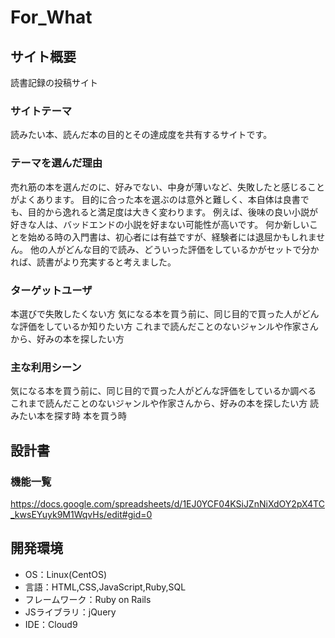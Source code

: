 # For_What
## サイト概要
読書記録の投稿サイト
### サイトテーマ
読みたい本、読んだ本の目的とその達成度を共有するサイトです。
### テーマを選んだ理由
売れ筋の本を選んだのに、好みでない、中身が薄いなど、失敗したと感じることがよくあります。
目的に合った本を選ぶのは意外と難しく、本自体は良書でも、目的から逸れると満足度は大きく変わります。
例えば、後味の良い小説が好きな人は、バッドエンドの小説を好まない可能性が高いです。
何か新しいことを始める時の入門書は、初心者には有益ですが、経験者には退屈かもしれません。
他の人がどんな目的で読み、どういった評価をしているかがセットで分かれば、読書がより充実すると考えました。

### ターゲットユーザ
本選びで失敗したくない方
気になる本を買う前に、同じ目的で買った人がどんな評価をしているか知りたい方
これまで読んだことのないジャンルや作家さんから、好みの本を探したい方

### 主な利用シーン
気になる本を買う前に、同じ目的で買った人がどんな評価をしているか調べる
これまで読んだことのないジャンルや作家さんから、好みの本を探したい方
読みたい本を探す時
本を買う時

## 設計書

### 機能一覧
<https://docs.google.com/spreadsheets/d/1EJ0YCF04KSiJZnNiXdOY2pX4TC_kwsEYuyk9M1WqvHs/edit#gid=0>
## 開発環境
- OS：Linux(CentOS)
- 言語：HTML,CSS,JavaScript,Ruby,SQL
- フレームワーク：Ruby on Rails
- JSライブラリ：jQuery
- IDE：Cloud9
